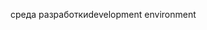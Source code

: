 <span data-ttu-id="84311-101">среда разработки</span><span class="sxs-lookup"><span data-stu-id="84311-101">development environment</span></span>